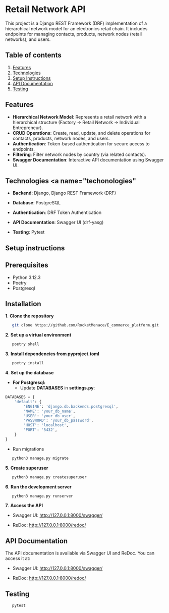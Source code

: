 # Retail Network API

This project is a Django REST Framework (DRF) implementation of a hierarchical network model for an electronics retail chain. It includes endpoints for managing contacts, products, network nodes (retail networks), and users.


## Table of contents

1. [Features](#features)
2. [Technologies](#techonologies)
3. [Setup Instructions](#setup_instructions)
4. [API Documentation](#api_documentation)
5. [Testing](#testing)

## Features <a name="features"></a>

- **Hierarchical Network Model**: Represents a retail network with a hierarchical structure (Factory → Retail Network → Individual Entrepreneur).
- **CRUD Operations**: Create, read, update, and delete operations for contacts, products, network nodes, and users.
- **Authentication**: Token-based authentication for secure access to endpoints.
- **Filtering**: Filter network nodes by country (via related contacts).
- **Swagger Documentation**: Interactive API documentation using Swagger UI.


## Technologies <a name="techonologies"</a>

- **Backend**: Django, Django REST Framework (DRF)

- **Database**: PostgreSQL
- **Authentication**: DRF Token Authentication
- **API Documentation**: Swagger UI (drf-yasg)
- **Testing**: Pytest 


## Setup instructions <a name="setup_instructions"></a>

## Prerequisites
- Python 3.12.3
- Poetry
- Postgresql

## Installation
**1**. **Clone the repository**
```bash
   git clone https://github.com/RocketMenace/E_commerce_platform.git
```
**2**. **Set up a virtual environment**
```bash
   poetry shell
```
**3**. **Install dependencies from pyproject.toml**
```bash
   poetry install
```
**4**. **Set up the database**
- **For Postgresql:**
    - Update **DATABASES** in **settings.py**:

```python 
DATABASES = {
    'default': {
        'ENGINE': 'django.db.backends.postgresql',
        'NAME': 'your_db_name',
        'USER': 'your_db_user',
        'PASSWORD': 'your_db_password',
        'HOST': 'localhost',
        'PORT': '5432',
    }
}
```
- Run migrations
```python
   python3 manage.py migrate
```
**5**. **Create superuser**
```python
   python3 manage.py createsuperuser
```
**6**. **Run the development server**
```python
   python3 manage.py runserver
```
**7**. **Access the API**
- Swagger UI: http://127.0.0.1:8000/swagger/

- ReDoc: http://127.0.0.1:8000/redoc/

## API Documentation <a name="api_documentation"></a>
The API documentation is available via Swagger UI and ReDoc. You can access it at:

- Swagger UI: http://127.0.0.1:8000/swagger/

- ReDoc: http://127.0.0.1:8000/redoc/
## Testing <a name="testing"></a>
```python
   pytest
```
